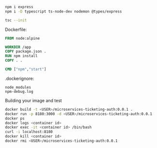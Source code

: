 
```sh
npm i express
npm i -D typescript ts-node-dev nodemon @types/express

tsc --init
```
Dockerfile:
```dockerfile
FROM node:alpine

WORKDIR /app
COPY package.json .
RUN npm install
COPY . .

CMD ["npm","start"]
```

.dockerignore:
```
node_modules
npm-debug.log
```
Building your image and test
```sh
docker build -t <USER>/microservices-ticketing-auth:0.0.1 .
docker run -p 8180:3000 -d <USER>/microservices-ticketing-auth:0.0.1
docker ps
docker logs <container id>
docker exec -it <container id> /bin/bash
curl -i localhost:8180
docker kill <container id>
docker rmi <USER>/microservices-ticketing-auth:0.0.1
```